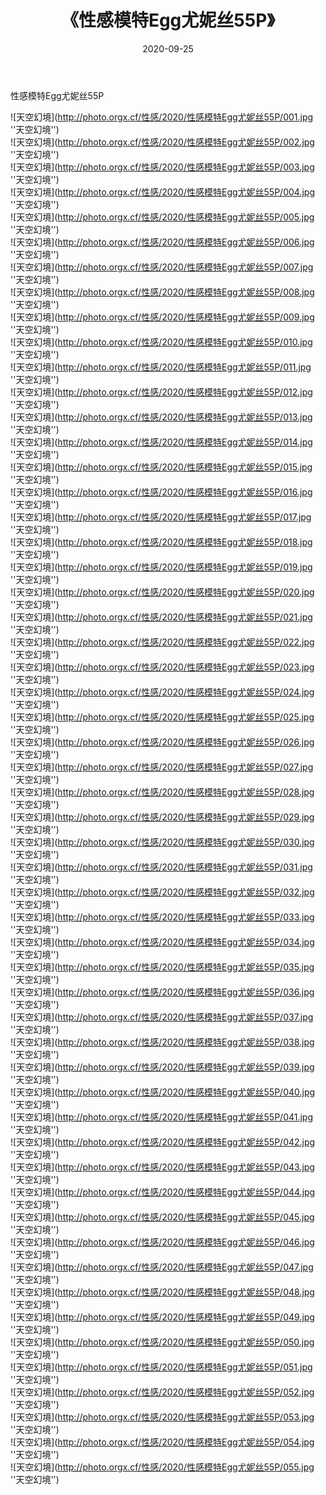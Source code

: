 ﻿---
layout: post
title: 《性感模特Egg尤妮丝55P》
date: 2020-09-25
img: http://photo.orgx.cf/性感/2020/性感模特Egg尤妮丝55P/000.jpg
tags: [美女,性感,泳衣]
---

性感模特Egg尤妮丝55P



![天空幻境](http://photo.orgx.cf/性感/2020/性感模特Egg尤妮丝55P/001.jpg ''天空幻境'')<br>
![天空幻境](http://photo.orgx.cf/性感/2020/性感模特Egg尤妮丝55P/002.jpg ''天空幻境'')<br>
![天空幻境](http://photo.orgx.cf/性感/2020/性感模特Egg尤妮丝55P/003.jpg ''天空幻境'')<br>
![天空幻境](http://photo.orgx.cf/性感/2020/性感模特Egg尤妮丝55P/004.jpg ''天空幻境'')<br>
![天空幻境](http://photo.orgx.cf/性感/2020/性感模特Egg尤妮丝55P/005.jpg ''天空幻境'')<br>
![天空幻境](http://photo.orgx.cf/性感/2020/性感模特Egg尤妮丝55P/006.jpg ''天空幻境'')<br>
![天空幻境](http://photo.orgx.cf/性感/2020/性感模特Egg尤妮丝55P/007.jpg ''天空幻境'')<br>
![天空幻境](http://photo.orgx.cf/性感/2020/性感模特Egg尤妮丝55P/008.jpg ''天空幻境'')<br>
![天空幻境](http://photo.orgx.cf/性感/2020/性感模特Egg尤妮丝55P/009.jpg ''天空幻境'')<br>
![天空幻境](http://photo.orgx.cf/性感/2020/性感模特Egg尤妮丝55P/010.jpg ''天空幻境'')<br>
![天空幻境](http://photo.orgx.cf/性感/2020/性感模特Egg尤妮丝55P/011.jpg ''天空幻境'')<br>
![天空幻境](http://photo.orgx.cf/性感/2020/性感模特Egg尤妮丝55P/012.jpg ''天空幻境'')<br>
![天空幻境](http://photo.orgx.cf/性感/2020/性感模特Egg尤妮丝55P/013.jpg ''天空幻境'')<br>
![天空幻境](http://photo.orgx.cf/性感/2020/性感模特Egg尤妮丝55P/014.jpg ''天空幻境'')<br>
![天空幻境](http://photo.orgx.cf/性感/2020/性感模特Egg尤妮丝55P/015.jpg ''天空幻境'')<br>
![天空幻境](http://photo.orgx.cf/性感/2020/性感模特Egg尤妮丝55P/016.jpg ''天空幻境'')<br>
![天空幻境](http://photo.orgx.cf/性感/2020/性感模特Egg尤妮丝55P/017.jpg ''天空幻境'')<br>
![天空幻境](http://photo.orgx.cf/性感/2020/性感模特Egg尤妮丝55P/018.jpg ''天空幻境'')<br>
![天空幻境](http://photo.orgx.cf/性感/2020/性感模特Egg尤妮丝55P/019.jpg ''天空幻境'')<br>
![天空幻境](http://photo.orgx.cf/性感/2020/性感模特Egg尤妮丝55P/020.jpg ''天空幻境'')<br>
![天空幻境](http://photo.orgx.cf/性感/2020/性感模特Egg尤妮丝55P/021.jpg ''天空幻境'')<br>
![天空幻境](http://photo.orgx.cf/性感/2020/性感模特Egg尤妮丝55P/022.jpg ''天空幻境'')<br>
![天空幻境](http://photo.orgx.cf/性感/2020/性感模特Egg尤妮丝55P/023.jpg ''天空幻境'')<br>
![天空幻境](http://photo.orgx.cf/性感/2020/性感模特Egg尤妮丝55P/024.jpg ''天空幻境'')<br>
![天空幻境](http://photo.orgx.cf/性感/2020/性感模特Egg尤妮丝55P/025.jpg ''天空幻境'')<br>
![天空幻境](http://photo.orgx.cf/性感/2020/性感模特Egg尤妮丝55P/026.jpg ''天空幻境'')<br>
![天空幻境](http://photo.orgx.cf/性感/2020/性感模特Egg尤妮丝55P/027.jpg ''天空幻境'')<br>
![天空幻境](http://photo.orgx.cf/性感/2020/性感模特Egg尤妮丝55P/028.jpg ''天空幻境'')<br>
![天空幻境](http://photo.orgx.cf/性感/2020/性感模特Egg尤妮丝55P/029.jpg ''天空幻境'')<br>
![天空幻境](http://photo.orgx.cf/性感/2020/性感模特Egg尤妮丝55P/030.jpg ''天空幻境'')<br>
![天空幻境](http://photo.orgx.cf/性感/2020/性感模特Egg尤妮丝55P/031.jpg ''天空幻境'')<br>
![天空幻境](http://photo.orgx.cf/性感/2020/性感模特Egg尤妮丝55P/032.jpg ''天空幻境'')<br>
![天空幻境](http://photo.orgx.cf/性感/2020/性感模特Egg尤妮丝55P/033.jpg ''天空幻境'')<br>
![天空幻境](http://photo.orgx.cf/性感/2020/性感模特Egg尤妮丝55P/034.jpg ''天空幻境'')<br>
![天空幻境](http://photo.orgx.cf/性感/2020/性感模特Egg尤妮丝55P/035.jpg ''天空幻境'')<br>
![天空幻境](http://photo.orgx.cf/性感/2020/性感模特Egg尤妮丝55P/036.jpg ''天空幻境'')<br>
![天空幻境](http://photo.orgx.cf/性感/2020/性感模特Egg尤妮丝55P/037.jpg ''天空幻境'')<br>
![天空幻境](http://photo.orgx.cf/性感/2020/性感模特Egg尤妮丝55P/038.jpg ''天空幻境'')<br>
![天空幻境](http://photo.orgx.cf/性感/2020/性感模特Egg尤妮丝55P/039.jpg ''天空幻境'')<br>
![天空幻境](http://photo.orgx.cf/性感/2020/性感模特Egg尤妮丝55P/040.jpg ''天空幻境'')<br>
![天空幻境](http://photo.orgx.cf/性感/2020/性感模特Egg尤妮丝55P/041.jpg ''天空幻境'')<br>
![天空幻境](http://photo.orgx.cf/性感/2020/性感模特Egg尤妮丝55P/042.jpg ''天空幻境'')<br>
![天空幻境](http://photo.orgx.cf/性感/2020/性感模特Egg尤妮丝55P/043.jpg ''天空幻境'')<br>
![天空幻境](http://photo.orgx.cf/性感/2020/性感模特Egg尤妮丝55P/044.jpg ''天空幻境'')<br>
![天空幻境](http://photo.orgx.cf/性感/2020/性感模特Egg尤妮丝55P/045.jpg ''天空幻境'')<br>
![天空幻境](http://photo.orgx.cf/性感/2020/性感模特Egg尤妮丝55P/046.jpg ''天空幻境'')<br>
![天空幻境](http://photo.orgx.cf/性感/2020/性感模特Egg尤妮丝55P/047.jpg ''天空幻境'')<br>
![天空幻境](http://photo.orgx.cf/性感/2020/性感模特Egg尤妮丝55P/048.jpg ''天空幻境'')<br>
![天空幻境](http://photo.orgx.cf/性感/2020/性感模特Egg尤妮丝55P/049.jpg ''天空幻境'')<br>
![天空幻境](http://photo.orgx.cf/性感/2020/性感模特Egg尤妮丝55P/050.jpg ''天空幻境'')<br>
![天空幻境](http://photo.orgx.cf/性感/2020/性感模特Egg尤妮丝55P/051.jpg ''天空幻境'')<br>
![天空幻境](http://photo.orgx.cf/性感/2020/性感模特Egg尤妮丝55P/052.jpg ''天空幻境'')<br>
![天空幻境](http://photo.orgx.cf/性感/2020/性感模特Egg尤妮丝55P/053.jpg ''天空幻境'')<br>
![天空幻境](http://photo.orgx.cf/性感/2020/性感模特Egg尤妮丝55P/054.jpg ''天空幻境'')<br>
![天空幻境](http://photo.orgx.cf/性感/2020/性感模特Egg尤妮丝55P/055.jpg ''天空幻境'')<br>